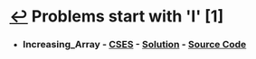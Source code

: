 # [↩](/README.md) Problems start with 'I' [1]

- ### Increasing_Array - [CSES](https://cses.fi/problemset/task/1094) - [Solution](https://www.youtube.com/watch?v=Tq6pMdZW5CU) - [Source Code](Increasing_Array.cpp)
